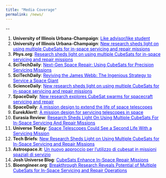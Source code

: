 ```yaml
---
title: "Media Coverage"
permalink: /news/
---
```


--

1. **University of Illinois Urbana-Champaign**: <a href="https://aerospace.illinois.edu/news/74141" target="_blank" style="color:blue">Like advisor/like student</a>  
2. **University of Illinois Urbana-Champaign**: <a href="https://aerospace.illinois.edu/news/73647" target="_blank" style="color:blue">New research sheds light on using multiple CubeSats for in-space servicing and repair missions</a>  
3. **Phys.org**: <a href="https://phys.org/news/2025-02-multiple-cubesats-space-missions.html" target="_blank" style="color:blue">Research sheds light on using multiple CubeSats for in-space servicing and repair missions</a> 
4. **SciTechDaily**: <a href="https://scitechdaily.com/next-gen-space-repair-using-cubesats-for-precision-servicing-missions/" target="_blank" style="color:blue">Next-Gen Space Repair: Using CubeSats for Precision Servicing Missions</a>  
5. **SciTechDaily**: <a href="https://scitechdaily.com/reviving-the-james-webb-the-ingenious-strategy-to-service-a-space-giant/" target="_blank" style="color:blue">Reviving the James Webb: The Ingenious Strategy to Service a Space Giant</a>  
6. **ScienceDaily**: <a href="https://www.sciencedaily.com/releases/2025/02/250214123711.htm" target="_blank" style="color:blue">New research sheds light on using multiple CubeSats for in-space servicing and repair missions</a>  
7. **SpaceDaily**: <a href="https://www.spacedaily.com/reports/New_research_explores_CubeSat_swarms_for_spacecraft_servicing_and_repair_999.html" target="_blank" style="color:blue">New research explores CubeSat swarms for spacecraft servicing and repair</a>  
8. **SpaceDaily**: <a href="https://www.spacedaily.com/reports/A_mission_design_to_extend_the_life_of_space_telescopes_999.html" target="_blank" style="color:blue">A mission design to extend the life of space telescopes</a> 
9. **EurekAlert!**: <a href="https://www.eurekalert.org/news-releases/1067052" target="_blank" style="color:blue">A mission design for servicing telescopes in space</a> 
10. **Eurasia Review**: <a href="https://www.eurasiareview.com/15022025-research-sheds-light-on-using-multiple-cubesats-for-in-space-servicing-and-repair-missions/" target="_blank" style="color:blue">Research Sheds Light On Using Multiple CubeSats For In-Space Servicing And Repair Missions</a>  
11. **Universe Today**: <a href="https://www.universetoday.com/articles/space-telescopes-could-see-a-second-life-with-a-servicing-mission" target="_blank" style="color:blue">Space Telescopes Could See a Second Life With a Servicing Mission</a> 
12. **Tech Briefs**: <a href="https://www.techbriefs.com/component/content/article/52834-new-research-sheds-light-on-using-multiple-cubesats-for-in-space-servicing-and-repair-missions" target="_blank" style="color:blue">New Research Sheds Light on Using Multiple CubeSats for In-Space Servicing and Repair Missions</a> 
13. **Astrospace.it**: <a href="https://www.astrospace.it/2025/02/17/un-nuovo-approccio-per-lutilizzo-di-cubesat-in-missioni-spaziali-di-servizio/" target="_blank" style="color:blue">Un nuovo approccio per l’utilizzo di cubesat in missioni spaziali di servizio</a>
14. **Josh Universe Blog**: <a href="https://blog.joshuniverse.com/cubesats-enhance-in-space-repair-missions/" target="_blank" style="color:blue">CubeSats Enhance In-Space Repair Missions</a>  
15. **Bioengineer.org**: <a href="https://bioengineer.org/breakthrough-research-reveals-potential-of-multiple-cubesats-for-in-space-servicing-and-repair-operations/" target="_blank" style="color:blue">Breakthrough Research Reveals Potential of Multiple CubeSats for In-Space Servicing and Repair Operations</a>
